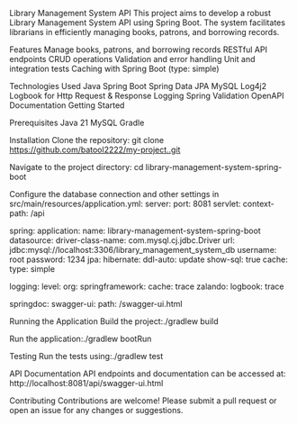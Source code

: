 Library Management System API
This project aims to develop a robust Library Management System API using Spring Boot. The system facilitates librarians in efficiently managing books, patrons, and borrowing records.


Features
Manage books, patrons, and borrowing records
RESTful API endpoints
CRUD operations
Validation and error handling
Unit and integration tests
Caching with Spring Boot (type: simple)


Technologies Used
Java
Spring Boot
Spring Data JPA
MySQL
Log4j2
Logbook for Http Request & Response Logging
Spring Validation
OpenAPI Documentation
Getting Started


Prerequisites
Java 21
MySQL
Gradle

Installation
Clone the repository:
git clone https://github.com/batool2222/my-project..git

Navigate to the project directory:
cd library-management-system-spring-boot


Configure the database connection and other settings in src/main/resources/application.yml:
server:
  port: 8081
  servlet:
    context-path: /api

spring:
  application:
    name: library-management-system-spring-boot
  datasource:
    driver-class-name: com.mysql.cj.jdbc.Driver
    url: jdbc:mysql://localhost:3306/library_management_system_db
    username: root
    password: 1234
  jpa:
    hibernate:
      ddl-auto: update
    show-sql: true
  cache:
    type: simple

logging:
  level:
    org:
      springframework:
        cache: trace
      zalando:
        logbook: trace

springdoc:
  swagger-ui:
    path: /swagger-ui.html

    
Running the Application
Build the project:./gradlew build

Run the application:./gradlew bootRun

Testing
Run the tests using:./gradlew test

API Documentation
API endpoints and documentation can be accessed at:
http://localhost:8081/api/swagger-ui.html

Contributing
Contributions are welcome! Please submit a pull request or open an issue for any changes or suggestions.
